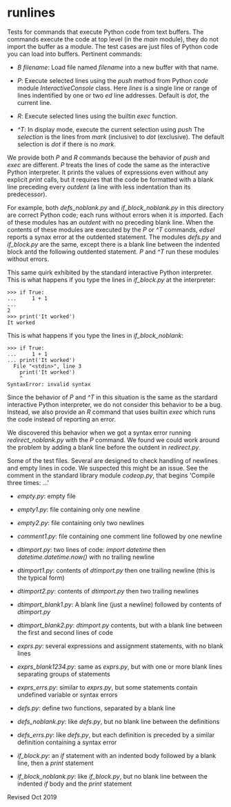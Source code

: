 runlines
========

Tests for commands that execute Python code from text buffers.
The commands execute the code at top level (in the *main* module),
they do not import the buffer as a module.
The test cases are just files of Python code you can load into buffers.
Pertinent commands:

- *B filename*: Load file named *filename* into a new buffer with that name.

- *P*: Execute selected lines using the *push* method from Python *code*
module *InteractiveConsole* class. Here *lines* is a single line or range of
lines indentified by one or two *ed* line addresses. Default is *dot*, the
current line.

- *R*: Execute selected lines using the builtin *exec* function.

- *^T*: In display mode, execute the current selection using *push*
The *selection* is the lines from *mark* (inclusive) to
*dot* (exclusive). The default selection is *dot* if there is no *mark*.

We provide both *P* and *R* commands because the behavior of *push* and *exec*
are different. *P* treats the lines of code the same as the interactive Python
interpreter.  It prints the values of expressions even without any explicit
*print* calls, but it requires that the code be formatted with a blank line
preceding every *outdent* (a line with less indentation than its predecessor).

For example,
both *defs_noblank.py* and *if_block_noblank.py* in this directory
are correct Python code;
each runs without errors when it is *import*ed.
Each of these modules has an *outdent* with no preceding blank line.
When the contents of these modules are executed by the
*P* or *^T* commands, *edsel* reports a synax error at the outdented
statement.  The modules *defs.py* and *if_block.py* are the same, except there
is a blank line between the indented block antd the following outdented
statement.   *P* and *^T* run these modules without errors.

This same quirk exhibited by the standard interactive Python interpreter.
This is what happens if you type the lines in *if_block.py* at the interpreter:

    >>> if True:
    ...     1 + 1
    ...
    2
    >>> print('It worked')
    It worked

This is what happens if you type the lines in *if_block_noblank*:

    >>> if True:
    ...     1 + 1
    ... print('It worked')
      File "<stdin>", line 3
        print('It worked')
        ^
    SyntaxError: invalid syntax

Since the behavior of *P* and *^T* in this situation is the same
as the stardard interactive Python interpreter, we do not consider this
behavior to be a bug.  Instead, we also provide an *R* command that
uses builtin *exec* which runs the code instead of reporting an error.

We discovered this behavior when we got a syntax error running
*redirect_noblank.py* with the *P* command. We found we could work around the
problem by adding a blank line before the outdent in *redirect.py*.

Some of the test files.  Several are designed to check handling of newlines
and empty lines in code.  We suspected this might be an issue.  See
the comment in the standard library module *codeop.py*, that begins
'Compile three times: ...'

- *empty.py*: empty file

- *empty1.py*: file containing only one newline

- *empty2.py*: file containing only two newlines

- *comment1.py*: file containing one comment line followed by one newline

- *dtimport.py*: two lines of code: *import datetime* then
*datetime.datetime.now()* with no trailing newline

- *dtimport1.py*: contents of *dtimport.py* then one trailing newline
(this is the typical form)

- *dtimport2.py*: contents of *dtimport.py* then two trailing newlines

- *dtimport_blank1.py*: A blank line (just a newline) followed by contents of
*dtimport.py*

- *dtimport_blank2.py*: *dtimport.py* contents, but with a blank line between
the first and second lines of code

- *exprs.py*: several expressions and assignment statements, with no blank
lines

- *exprs_blank1234.py*: same as *exprs.py*, but with one or more blank lines
separating groups of statements

- *exprs_errs.py*: similar to *exprs.py*, but some statements contain undefined
variable or syntax errors

- *defs.py*: define two functions, separated by a blank line

- *defs_noblank.py*: like *defs.py*, but no blank line between the definitions

- *defs_errs.py*: like *defs.py*, but each definition is preceded by a similar
definition containing a syntax error

- *if_block.py*: an *if* statement with an indented body followed by a blank
line, then a *print* statement

- *if_block_noblank.py*: like *if_block.py*, but no blank line between the
indented *if* body and the *print* statement

Revised Oct 2019

